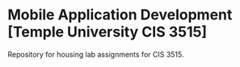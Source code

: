 # Mobile Application Development [Temple University CIS 3515]

Repository for housing lab assignments for CIS 3515.


